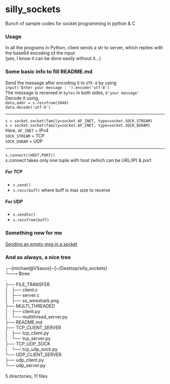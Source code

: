 # silly_sockets
Bunch of sample codes for socket programming in python & C <br>

### Usage
In all the programs in Python, client sends a str to server, which replies with the base64 encoding of the input<br>
(yes, I know it can be done easily without it...)<br>


### Some basic info to fill README.md
Send the message after encoding it to `UTF-8` by using<br>
`input('Enter your message : ').encode('utf-8')`<br>
The message is received in `bytes` in both sides, `b'your message'`<br>
Decode it using,<br>
`data,addr = s.recvfrom(2048)`<br>
`data.decode('utf-8')`<br>

--------------------------------------

`s = socket.socket(family=socket.AF_INET, type=socket.SOCK_STREAM)` <br>
`s = socket.socket(family=socket.AF_INET, type=socket.SOCK_DGRAM)`<br>
Here, `AF_INET` = IPv4<br>
`SOCK_STREAM` = TCP<br>
`SOCK_DGRAM`  = UDP<br>

--------------------------------------

`s.connect((HOST,PORT))`<br>
s.connect takes only one tuple with host (which can be URL/IP) & port <br>

##### For TCP
* `s.send()` <br>
* `s.recv(buff)` where buff is max size to receive <br>

##### For UDP
* `s.sendto()` <br>
* `s.recvfrom(buff)` <br>

### Something new for me
[Sending an empty msg in a socket](https://stackoverflow.com/questions/3363395/how-to-receive-a-socket-message-with-an-empty-data)

### And as always, a nice tree
┌─[michael@VSauce]─[~/Desktop/silly_sockets] <br>
└──╼ $tree <br>
. <br>
├── FILE_TRANSFER <br>
│   ├── client.c <br>
│   ├── server.c <br>
│   ├── ss_wireshark.png <br>
├── MULTI_THREADED <br>
│   ├── client.py <br>
│   └── multithread_server.py <br>
├── README.md <br>
├── TCP_CLIENT_SERVER <br>
│   ├── tcp_client.py <br>
│   └── tcp_server.py <br>
├── TCP_UDP_SOCK <br>
│   └── tcp_udp_sock.py <br>
└── UDP_CLIENT_SERVER <br>
    ├── udp_client.py <br>
    └── udp_server.py <br>
<br>
5 directories, 11 files <br>


